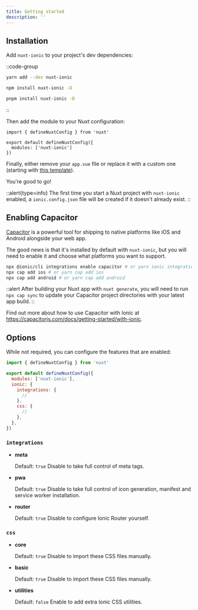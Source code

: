 ```yaml
---
title: Getting started
description: ''
---
```


## Installation

Add `nuxt-ionic` to your project's dev dependencies:

::code-group

```bash [yarn]
yarn add --dev nuxt-ionic
```

```bash [npm]
npm install nuxt-ionic -D
```

```bash [pnpm]
pnpm install nuxt-ionic -D
```

::

Then add the module to your Nuxt configuration:

```js{}[nuxt.config]
import { defineNuxtConfig } from 'nuxt'

export default defineNuxtConfig({
  modules: ['nuxt-ionic']
})
```

Finally, either remove your `app.vue` file or replace it with a custom one (starting with [this template](/usage#advanced)).

You're good to go!

::alert{type=info}
The first time you start a Nuxt project with `nuxt-ionic` enabled, a `ionic.config.json` file will be created if it doesn't already exist.
::

## Enabling Capacitor

[Capacitor](https://capacitorjs.com/) is a powerful tool for shipping to native platforms like iOS and Android alongside your web app.

The good news is that it's installed by default with `nuxt-ionic`, but you will need to enable it and choose what platforms you want to support.

```bash
npx @ionic/cli integrations enable capacitor # or yarn ionic integrations add capacitor
npx cap add ios # or yarn cap add ios
npx cap add android # or yarn cap add android
```

::alert
After building your Nuxt app with `nuxt generate`, you will need to run `npx cap sync` to update your Capacitor project directories with your latest app build.
::

Find out more about how to use Capacitor with Ionic at https://capacitorjs.com/docs/getting-started/with-ionic.

## Options

While not required, you can configure the features that are enabled:

```js
import { defineNuxtConfig } from 'nuxt'

export default defineNuxtConfig({
  modules: ['nuxt-ionic'],
  ionic: {
    integrations: {
      //
    },
    css: {
      //
    },
  },
})
```

### `integrations`

- **meta**

  Default: `true`
  Disable to take full control of meta tags.

- **pwa**

  Default: `true`
  Disable to take full control of icon generation, manifest and service worker installation.

- **router**

  Default: `true`
  Disable to configure Ionic Router yourself.

### `css`

- **core**

  Default: `true`
  Disable to import these CSS files manually.

- **basic**

  Default: `true`
  Disable to import these CSS files manually.

- **utilities**

  Default: `false`
  Enable to add extra Ionic CSS utilities.
